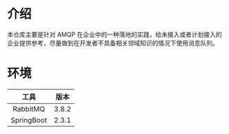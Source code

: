 # 介绍
本仓库主要是针对 AMQP 在企业中的一种落地的实践，给未接入或者计划接入的企业提供参考，尽量做到在开发者不具备相关领域知识的情况下使用消息队列。
# 环境
|工具|版本|
|:-:|:-:|
|RabbitMQ | 3.8.2|
|SpringBoot| 2.3.1|

